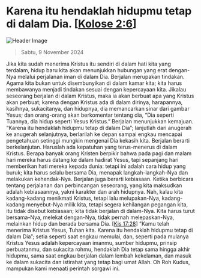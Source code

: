 
# Karena itu hendaklah hidupmu tetap di dalam Dia. [[Kolose 2:6](http://alkitab.sabda.org/?Kolose%202:6)]

![Header Image](https://alkitab.app/slice/sunrise.jpg)

> Sabtu, 9 November 2024

Jika kita sudah menerima Kristus itu sendiri di dalam hati kita yang terdalam, hidup baru kita akan menunjukkan hubungan yang erat dengan-Nya melalui perjalanan iman di dalam Dia. Berjalan merupakan tindakan. Agama kita bukan untuk disembunyikan di dalam kamar kita; kita harus membawanya menjadi tindakan sesuai dengan kepercayaan kita. Jikalau seseorang berjalan di dalam Kristus, maka ia akan berbuat apa yang Kristus akan perbuat; karena dengan Kristus ada di dalam dirinya, harapannya, kasihnya, sukacitanya, dan hidupnya, dia memancarkan sinar dari gambar Yesus; dan orang-orang akan berkomentar tentang dia, “Dia seperti Tuannya, dia hidup seperti Yesus Kristus.” Berjalan menunjukkan kemajuan. “Karena itu hendaklah hidupmu tetap di dalam Dia”; lanjutlah dari anugerah ke anugerah selanjutnya, berlarilah ke depan sampai engkau mencapai pengetahuan setinggi mungkin mengenai Dia kekasih kita. Berjalan berarti berkelanjutan. Haruslah ada kepatuhan yang terus-menerus di dalam Kristus. Berapa banyak orang Kristen berpikir bahwa pada pagi dan malam hari mereka harus datang ke dalam hadirat Yesus, tapi sepanjang hari memberikan hati mereka kepada dunia: tetapi ini adalah cara hidup yang buruk; kita harus selalu bersama Dia, menapak langkah-langkah-Nya dan melakukan kehendak-Nya. Berjalan juga berarti kebiasaan. Ketika berbicara tentang perjalanan dan perbincangan seseorang, yang kita maksudkan adalah kebiasaannya, yakni karakter dan arah hidupnya. Nah, kalau kita kadang-kadang menikmati Kristus, tetapi lalu melupakan-Nya, kadang-kadang menyebut-Nya milik kita, tetapi segera kehilangan pegangan kita, itu tidak disebut kebiasaan; kita tidak berjalan di dalam-Nya. Kita harus turut bersama-Nya, melekat dengan-Nya, tidak pernah melepaskan-Nya, melainkan hidup dan berada bersama Dia. [[Kis 17:28](http://alkitab.sabda.org/?Kis%2017:28)] ”Kamu telah menerima Kristus Yesus, Tuhan kita. Karena itu hendaklah hidupmu tetap di dalam Dia”; setia seperti saat engkau memulai, dan, seperti pada mulanya Kristus Yesus adalah kepercayaan imanmu, sumber hidupmu, prinsip perbuatanmu, dan sukacita rohmu, hendaklah Dia tetap sama hingga akhir hidupmu, sama saat engkau berjalan dalam lembah kekelaman, dan masuk ke dalam sukacita dan istirahat yang tetap bagi umat Allah. Oh Roh Kudus, mampukan kami menaati perintah sorgawi ini.
    